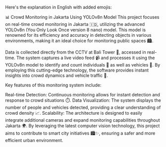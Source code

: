 
Here's the explanation in English with added emojis:

📊 Crowd Monitoring in Jakarta Using YOLOv8n Model
This project focuses on real-time crowd monitoring in Jakarta 🇮🇩, utilizing the advanced YOLOv8n (You Only Look Once version 8 nano) model. This model is renowned for its efficiency and accuracy in detecting objects in various environments, making it an ideal choice for monitoring public spaces 🏙️.

Data is collected directly from the CCTV at Bali Tower 🌇, accessed in real-time. The system captures a live video feed 📹 and processes it using the YOLOv8n model to identify and count individuals 👤 as well as vehicles 🚗. By employing this cutting-edge technology, the software provides instant insights into crowd dynamics and vehicle traffic 🚦.

Key features of this monitoring system include:

Real-time Detection: Continuous monitoring allows for instant detection and response to crowd situations ⏱️.
Data Visualization: The system displays the number of people and vehicles detected, providing a clear understanding of crowd density 📈.
Scalability: The architecture is designed to easily integrate additional cameras and expand monitoring capabilities throughout Jakarta 🌍.
By leveraging the latest computer vision technology, this project aims to contribute to smart city initiatives 🏙️✨, ensuring a safer and more efficient urban environment.
